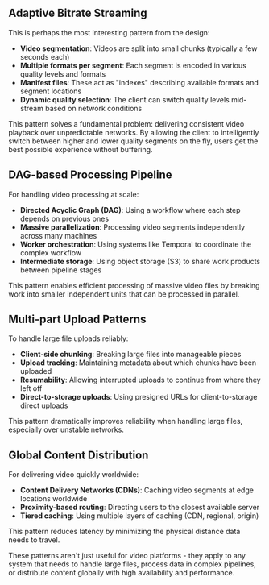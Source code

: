 ## Adaptive Bitrate Streaming

This is perhaps the most interesting pattern from the design:

- **Video segmentation**: Videos are split into small chunks (typically a few seconds each)
- **Multiple formats per segment**: Each segment is encoded in various quality levels and formats
- **Manifest files**: These act as "indexes" describing available formats and segment locations
- **Dynamic quality selection**: The client can switch quality levels mid-stream based on network conditions

This pattern solves a fundamental problem: delivering consistent video playback over unpredictable networks. By allowing the client to intelligently switch between higher and lower quality segments on the fly, users get the best possible experience without buffering.

## DAG-based Processing Pipeline

For handling video processing at scale:

- **Directed Acyclic Graph (DAG)**: Using a workflow where each step depends on previous ones
- **Massive parallelization**: Processing video segments independently across many machines
- **Worker orchestration**: Using systems like Temporal to coordinate the complex workflow
- **Intermediate storage**: Using object storage (S3) to share work products between pipeline stages

This pattern enables efficient processing of massive video files by breaking work into smaller independent units that can be processed in parallel.

## Multi-part Upload Patterns

To handle large file uploads reliably:

- **Client-side chunking**: Breaking large files into manageable pieces
- **Upload tracking**: Maintaining metadata about which chunks have been uploaded
- **Resumability**: Allowing interrupted uploads to continue from where they left off
- **Direct-to-storage uploads**: Using presigned URLs for client-to-storage direct uploads

This pattern dramatically improves reliability when handling large files, especially over unstable networks.

## Global Content Distribution

For delivering video quickly worldwide:

- **Content Delivery Networks (CDNs)**: Caching video segments at edge locations worldwide
- **Proximity-based routing**: Directing users to the closest available server
- **Tiered caching**: Using multiple layers of caching (CDN, regional, origin)

This pattern reduces latency by minimizing the physical distance data needs to travel.

These patterns aren't just useful for video platforms - they apply to any system that needs to handle large files, process data in complex pipelines, or distribute content globally with high availability and performance.
